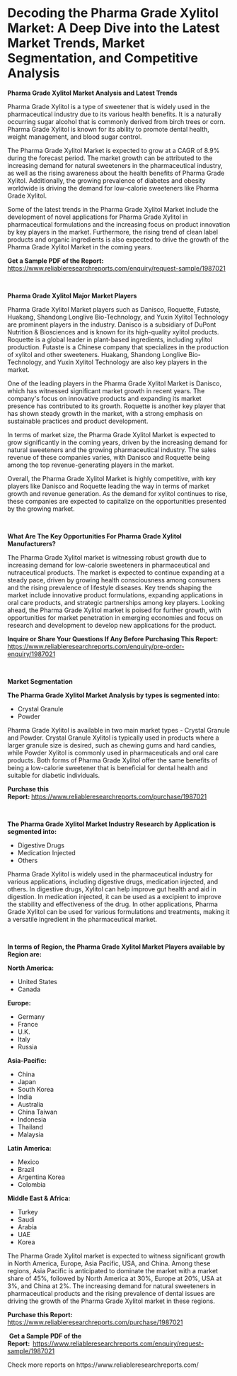 <p><h1>Decoding the Pharma Grade Xylitol Market: A Deep Dive into the Latest Market Trends, Market Segmentation, and Competitive Analysis</h1></p><p><strong>Pharma Grade Xylitol Market Analysis and Latest Trends</strong></p>
<p><p>Pharma Grade Xylitol is a type of sweetener that is widely used in the pharmaceutical industry due to its various health benefits. It is a naturally occurring sugar alcohol that is commonly derived from birch trees or corn. Pharma Grade Xylitol is known for its ability to promote dental health, weight management, and blood sugar control.</p><p>The Pharma Grade Xylitol Market is expected to grow at a CAGR of 8.9% during the forecast period. The market growth can be attributed to the increasing demand for natural sweeteners in the pharmaceutical industry, as well as the rising awareness about the health benefits of Pharma Grade Xylitol. Additionally, the growing prevalence of diabetes and obesity worldwide is driving the demand for low-calorie sweeteners like Pharma Grade Xylitol.</p><p>Some of the latest trends in the Pharma Grade Xylitol Market include the development of novel applications for Pharma Grade Xylitol in pharmaceutical formulations and the increasing focus on product innovation by key players in the market. Furthermore, the rising trend of clean label products and organic ingredients is also expected to drive the growth of the Pharma Grade Xylitol Market in the coming years.</p></p>
<p><strong>Get a Sample PDF of the Report:&nbsp;</strong> <a href="https://www.reliableresearchreports.com/enquiry/request-sample/1987021">https://www.reliableresearchreports.com/enquiry/request-sample/1987021</a></p>
<p>&nbsp;</p>
<p><strong>Pharma Grade Xylitol Major Market Players</strong></p>
<p><p>Pharma Grade Xylitol Market players such as Danisco, Roquette, Futaste, Huakang, Shandong Longlive Bio-Technology, and Yuxin Xylitol Technology are prominent players in the industry. Danisco is a subsidiary of DuPont Nutrition & Biosciences and is known for its high-quality xylitol products. Roquette is a global leader in plant-based ingredients, including xylitol production. Futaste is a Chinese company that specializes in the production of xylitol and other sweeteners. Huakang, Shandong Longlive Bio-Technology, and Yuxin Xylitol Technology are also key players in the market.</p><p>One of the leading players in the Pharma Grade Xylitol Market is Danisco, which has witnessed significant market growth in recent years. The company's focus on innovative products and expanding its market presence has contributed to its growth. Roquette is another key player that has shown steady growth in the market, with a strong emphasis on sustainable practices and product development.</p><p>In terms of market size, the Pharma Grade Xylitol Market is expected to grow significantly in the coming years, driven by the increasing demand for natural sweeteners and the growing pharmaceutical industry. The sales revenue of these companies varies, with Danisco and Roquette being among the top revenue-generating players in the market.</p><p>Overall, the Pharma Grade Xylitol Market is highly competitive, with key players like Danisco and Roquette leading the way in terms of market growth and revenue generation. As the demand for xylitol continues to rise, these companies are expected to capitalize on the opportunities presented by the growing market.</p></p>
<p>&nbsp;</p>
<p><strong>What Are The Key Opportunities For Pharma Grade Xylitol Manufacturers?</strong></p>
<p><p>The Pharma Grade Xylitol market is witnessing robust growth due to increasing demand for low-calorie sweeteners in pharmaceutical and nutraceutical products. The market is expected to continue expanding at a steady pace, driven by growing health consciousness among consumers and the rising prevalence of lifestyle diseases. Key trends shaping the market include innovative product formulations, expanding applications in oral care products, and strategic partnerships among key players. Looking ahead, the Pharma Grade Xylitol market is poised for further growth, with opportunities for market penetration in emerging economies and focus on research and development to develop new applications for the product.</p></p>
<p><strong>Inquire or Share Your Questions If Any Before Purchasing This Report:</strong> <a href="https://www.reliableresearchreports.com/enquiry/pre-order-enquiry/1987021">https://www.reliableresearchreports.com/enquiry/pre-order-enquiry/1987021</a></p>
<p>&nbsp;</p>
<p><strong>Market Segmentation</strong></p>
<p><strong>The Pharma Grade Xylitol Market Analysis by types is segmented into:</strong></p>
<p><ul><li>Crystal Granule</li><li>Powder</li></ul></p>
<p><p>Pharma Grade Xylitol is available in two main market types - Crystal Granule and Powder. Crystal Granule Xylitol is typically used in products where a larger granule size is desired, such as chewing gums and hard candies, while Powder Xylitol is commonly used in pharmaceuticals and oral care products. Both forms of Pharma Grade Xylitol offer the same benefits of being a low-calorie sweetener that is beneficial for dental health and suitable for diabetic individuals.</p></p>
<p><strong>Purchase this Report:&nbsp;</strong><a href="https://www.reliableresearchreports.com/purchase/1987021">https://www.reliableresearchreports.com/purchase/1987021</a></p>
<p>&nbsp;</p>
<p><strong>The Pharma Grade Xylitol Market Industry Research by Application is segmented into:</strong></p>
<p><ul><li>Digestive Drugs</li><li>Medication Injected</li><li>Others</li></ul></p>
<p><p>Pharma Grade Xylitol is widely used in the pharmaceutical industry for various applications, including digestive drugs, medication injected, and others. In digestive drugs, Xylitol can help improve gut health and aid in digestion. In medication injected, it can be used as a excipient to improve the stability and effectiveness of the drug. In other applications, Pharma Grade Xylitol can be used for various formulations and treatments, making it a versatile ingredient in the pharmaceutical market.</p></p>
<p>&nbsp;</p>
<p><strong>In terms of Region, the Pharma Grade Xylitol Market Players available by Region are:</strong></p>
<p>
    <p> <strong> North America: </strong>
        <ul>
            <li>United States</li>
            <li>Canada</li>
        </ul>
        </p> 
    <p> <strong> Europe: </strong>
        <ul>
            <li>Germany</li>
            <li>France</li>
            <li>U.K.</li>
            <li>Italy</li>
            <li>Russia</li>
        </ul>
        </p> 
    <p> <strong> Asia-Pacific: </strong>
        <ul>
            <li>China</li>
            <li>Japan</li>
            <li>South Korea</li>
            <li>India</li>
            <li>Australia</li>
            <li>China Taiwan</li>
            <li>Indonesia</li>
            <li>Thailand</li>
            <li>Malaysia</li>
        </ul>
        </p> 
    <p> <strong> Latin America: </strong>
        <ul>
            <li>Mexico</li>
            <li>Brazil</li>
            <li>Argentina Korea</li>
            <li>Colombia</li>
        </ul>
        </p> 
    <p> <strong> Middle East & Africa: </strong>
        <ul>
            <li>Turkey</li>
            <li>Saudi</li>
            <li>Arabia</li>
            <li>UAE</li>
            <li>Korea</li>
        </ul>
    </p>
    </p>
<p><p>The Pharma Grade Xylitol market is expected to witness significant growth in North America, Europe, Asia Pacific, USA, and China. Among these regions, Asia Pacific is anticipated to dominate the market with a market share of 45%, followed by North America at 30%, Europe at 20%, USA at 3%, and China at 2%. The increasing demand for natural sweeteners in pharmaceutical products and the rising prevalence of dental issues are driving the growth of the Pharma Grade Xylitol market in these regions.</p></p>
<p><strong>Purchase this Report: </strong><a href="https://www.reliableresearchreports.com/purchase/1987021">https://www.reliableresearchreports.com/purchase/1987021</a></p>
<p>&nbsp;<strong>Get a Sample PDF of the Report:&nbsp;&nbsp;</strong><a href="https://www.reliableresearchreports.com/enquiry/request-sample/1987021">https://www.reliableresearchreports.com/enquiry/request-sample/1987021</a></p>
<p><strong></strong></p>
<p>Check more reports on https://www.reliableresearchreports.com/</p>